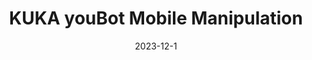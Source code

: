 ---
layout: default
modal-id: 6
title: KUKA youBot Mobile Manipulation
short-caption: KUKA youBot Mobile Manipulation
date: 2023-12-1
img: Youbot_Best.gif
alt: image-alt
project-date: 2023-12-1
category: Trajectory planning, Feedforward control
github: https://github.com/JihaiZhao/KUKA-youBot-Mobile-Manipulation
description: <h4><strong>Overview</strong></h4><br><p style="text-align:left;">The propose of this project is writing software that plans a trajectory for the end-effector of the youBot mobile manipulator (a mobile base with four mecanum wheels and a 5R robot arm), performs odometry as the chassis moves, and performs feedback control to drive the youBot to pick up a block at a specified location, carry it to a desired location, and put it down.</p><br><p style="text-align:left;">To achieve the goal of the project I wrote 4 functions.</p><ul><li><h6>NextState</h6></li><ul><ul><li><p style="text-align:left;">Input<span>:</span> The input of the function includes config, speed, timestep, max_speed</p><br><p style="text-align:left;">config<span>:</span> A 12-vector representing the current configuration of the robot (3 variables for the chassis configuration, 5 variables for the arm configuration, and 4 variables for the wheel angles).</p><br><p style="text-align:left;">speed<span>:</span> A 9-vector of controls indicating the wheel speeds and the arm joint speeds</p><br><p style="text-align:left;">timestep<span>:</span> A timestep</p><br><p style="text-align:left;">max_speed<span>:</span> A positive real value indicating the maximum angular speed of the arm joints and the wheels.</p><br>  <p style="text-align:left;">For example, if this value is 12.3, the angular speed of the wheels and arm joints is limited to the range [-12.3 radians/s, 12.3 radians/s]. Any speed in the 9-vector of controls that is outside this range will be set to the nearest boundary of the range.</p></li><br><li><p style="text-align:left;">Output<span>:</span> The return of the function is new_config</p><br><p style="text-align:left;">new_config<span>:</span> A 12-vector representing the configuration of robot. </p><br><p style="text-align:left;">The function NextState is based on a simple first-order Euler step, i.e., new arm joint angles = (old arm joint angles) + (joint speeds) * new wheel angles = (old wheel angles) + (wheel speeds) * new chassis configuration is obtained from odometry. </p></li></ul>
---